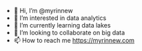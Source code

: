 - 👋 Hi, I’m @myrinnew
- 👀 I’m interested in data analytics
- 🌱 I’m currently learning data lakes
- 💞️ I’m looking to collaborate on big data
- 📫 How to reach me https://myrinnew.com

<!---
myrinnew/myrinnew is a ✨ special ✨ repository because its `README.md` (this file) appears on your GitHub profile.
You can click the Preview link to take a look at your changes.
--->
